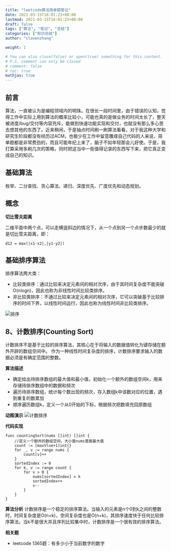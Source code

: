 ```yaml
---
title: "leetcode算法简单题笔记"
date: 2021-03-15T16:01:23+08:00
lastmod: 2021-03-15T16:01:23+08:00
draft: false
tags: ["算法", "笔记", "总结"]
categories: ["知识总结"]
author: "clavenzhang"

weight: 1

# You can also close(false) or open(true) something for this content.
# P.S. comment can only be closed
# comment: false
# toc: true
mathjax: true
---
```

## 前言
算法，一直被认为是编程领域内的明珠。在很长一段时间里，由于错误的认知，觉得工作中实际上用到算法的概率比较小，可能也真的是做业务的时间太长了，整天被进度/bug/交付等内容充斥，能做到快速功能实现和交付，也就没有那么多心思去想其他的东西了。近来稍闲，于是抽点时间刷一刷算法看看，对于我这种大学和研究生阶段都没有经历过ACM，也极少在工作中留意雕琢自己代码的人来说，简单题都是非常费劲的，而且可能年纪上来了，脑子不如年轻那会儿好使。于是，我打算采用多刷几次的策略，同时把这当中一些值得记录的东西写下来，把它真正变成自己的知识。

## 基础算法
枚举、二分查找、贪心算法、递归、深度优先、广度优先和动态规划。

## 概念
**切比雪夫距离**

二维平面中两个点，可以走横竖斜边的情况下，从一个点到另一个点步数最少的就是切比雪夫距离，即：
```
d12 = max(|x1-x2|,|y1-y2|)
```

## 基础排序算法
排序算法两大类：
* 比较类排序：通过比较来决定元素间的相对次序，由于其时间复杂度不能突破O(nlogn)，因此也称为非线性时间比较类排序。
* 非比较类排序：不通过比较来决定元素间的相对次序，它可以突破基于比较排序的时间下界，以线性时间运行，因此也称为线性时间非比较类排序。

![排序](/blog/2021/sort.png)

## 8、计数排序(Counting Sort)
计数排序不是基于比较的排序算法，其核心在于将输入的数据值转化为键存储在额外开辟的数组空间中。 作为一种线性时间复杂度的排序，计数排序要求输入的数据必须是有确定范围的整数。

**算法描述**
* 确定给出待排序数组的最大值和最小值，初始化一个额外的数组空间k，用来存储待排序数组中的数据和频次
* 遍历待排序数组，统计每个数出现的频次，存入数组k中该数对应的位置，遇到重复的数累加
* 顺序遍历数组k，定义一个从0开始的下标，根据频次把数填充回原数组

**动图演示**
![计数排序](/blog/2021/counting.gif)

**代码实现**
```
func countingSort(nums []int) []int {
    //定义一个额外的数组空间，大小是nums里面最大值
    count := [maxVlue+1]int{}
    for _, v := range nums {
        count[v]++
    }
    sortedIndex := 0
    for k, v := range count {
        for v > 0 {
            nums[sortedIndex] = k
            sortedIndex++
            v--
        }
    }
}
```

**算法分析**
计数排序是一个稳定的排序算法。当输入的元素是n个0到k之间的整数时，时间复杂度是O(n+k)，空间复杂度也是O(n+k)，其排序速度快于任何比较排序算法。当k不是很大并且序列比较集中时，计数排序是一个很有效的排序算法。

**相关题**
* leetcode 1365题：有多少小于当前数字的数字
